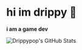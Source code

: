 # hi im drippy 👋

**i am a game dev**

![Drippypop's GitHub Stats](https://github-readme-stats.vercel.app/api?username=drippypop&show_icons=true&theme=tokyonight)
